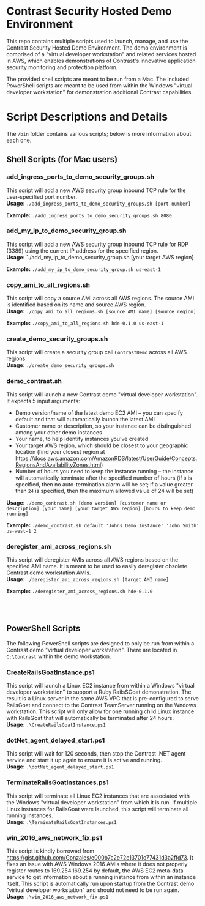 # Contrast Security Hosted Demo Environment
This repo contains multiple scripts used to launch, manage, and use the Contrast Security Hosted Demo Environment.  The demo environment is comprised of a "virtual developer workstation" and related services hosted in AWS, which enables demonstrations of Contrast's innovative application security monitoring and protection platform.

The provided shell scripts are meant to  be run from a Mac.  The included PowerShell scripts are meant to be used from within the Windows "virtual developer workstation" for demonstration additional Contrast capabilities.

# Script Descriptions and Details
The `/bin` folder contains various scripts; below is more information about each one.

## Shell Scripts (for Mac users)
### add_ingress_ports_to_demo_security_groups.sh
This script will add a new AWS security group inbound TCP rule for the user-specified port number.<br/>
**Usage:** `./add_ingress_ports_to_demo_security_groups.sh [port number]`

**Example:**
`./add_ingress_ports_to_demo_security_groups.sh 8080`
<br/>

### add_my_ip_to_demo_security_group.sh
This script will add a new AWS security group inbound TCP rule
for RDP (3389) using the current IP address for the specified region.</br>
**Usage:** `./add_my_ip_to_demo_security_group.sh [your target AWS region]

**Example:**
`./add_my_ip_to_demo_security_group.sh us-east-1`
<br/>

### copy_ami_to_all_regions.sh
This script will copy a source AMI across all AWS regions.  The source AMI is identified based on its name and source AWS region.<br/>
**Usage:** `./copy_ami_to_all_regions.sh [source AMI name] [source region]`

**Example:**
`./copy_ami_to_all_regions.sh hde-0.1.0 us-east-1`
<br/>

### create_demo_security_groups.sh
This script will create a security group call `ContrastDemo` across all AWS regions.<br/>
**Usage:** `./create_demo_security_groups.sh`

### demo_contrast.sh
This script will launch a new Contrast demo "virtual developer workstation".  It expects 5 input arguments:
* Demo version/name of the latest demo EC2 AMI – you can specify default and that will automatically launch the latest AMI
* Customer name or description, so your instance can be distinguished among your other demo instances
* Your name, to help identify instances you’ve created
* Your target AWS region, which should be closest to your geographic location (find your closest region at https://docs.aws.amazon.com/AmazonRDS/latest/UserGuide/Concepts.RegionsAndAvailabilityZones.html)
* Number of hours you need to keep the instance running – the instance will automatically terminate after the specified number of hours (if `0` is specified, then no auto-termination alarm will be set; if a value greater than `24` is specified, then the maximum allowed value of 24 will be set)

**Usage:** `./demo_contrast.sh [demo version] [customer name or description] [your name] [your target AWS region] [hours to keep demo running]`

**Example:**
`./demo_contrast.sh default 'Johns Demo Instance' 'John Smith' us-west-1 2`
<br/>

### deregister_ami_across_regions.sh
This script will deregister AMIs across all AWS regions based on the specified AMI name.  It is meant to be used to easily deregister obsolete Contrast demo workstation AMIs.<br/>
**Usage:** `./deregister_ami_across_regions.sh [target AMI name]`

**Example:**
`./deregister_ami_across_regions.sh hde-0.1.0`
<br/>

<br/><br/>
## PowerShell Scripts
The following PowerShell scripts are designed to only be run from within a Contrast demo "virtual developer workstation".  There are located in `C:\Contrast` within the demo workstation.

### CreateRailsGoatInstance.ps1
This script will launch a Linux EC2 instance from within a Windows "virtual developer workstation" to support a Ruby RailsSGoat demonstration.  The result is a Linux server in the same AWS VPC that is pre-configured to serve RailsGoat and connect to the Contrast TeamServer running on the Wndows workstation.  This script will only allow for one running child Linux instance with RailsGoat that will automatically be terminated after 24 hours.<br/>
**Usage:** `.\CreateRailsGoatInstance.ps1`
<br/>

### dotNet_agent_delayed_start.ps1
This script will wait for 120 seconds, then stop the Contrast .NET agent service and start it up again to ensure it is active and running.<br/>
**Usage:** `.\dotNet_agent_delayed_start.ps1`
<br/>

### TerminateRailsGoatInstances.ps1
This script will terminate all Linux EC2 instances that are associated with the Windows "virtual developer workstation" from which it is run.  If multiple Linux instances for RailsGoat were launched, this script will terminate all running instances.<br/>
**Usage:** `.\TerminateRailsGoatInstances.ps1`
<br/>

### win_2016_aws_network_fix.ps1
This script is kindly borrowed from https://gist.github.com/Gonzales/e000b7c2e72e13701c77431d3a2ffd73.  It fixes an issue with AWS Windows 2016 AMIs where it does not properly register routes to 169.254.169.254 by default, the AWS EC2 meta-data service to get information about a running instance from within an instance itself.  This script is automatically run upon startup from the Contrast demo "virtual developer workstation" and should not need to be run again.<br/>
**Usage:** `.\win_2016_aws_network_fix.ps1`
